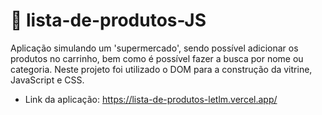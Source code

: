 # 🛒 lista-de-produtos-JS

Aplicação simulando um 'supermercado', sendo possível adicionar os produtos no carrinho, bem como é possível fazer a busca por nome ou categoria. Neste projeto foi utilizado o DOM para a construção da vitrine, JavaScript e CSS.

- Link da aplicação: https://lista-de-produtos-letlm.vercel.app/
